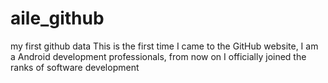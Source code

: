 # aile_github
my first github data
This is the first time I came to the GitHub website, I am a Android development professionals, from now on I officially joined the ranks of software development
